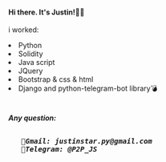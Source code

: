 <h4> Hi there.  It's Justin!🖐🏻</h4>
<p> i worked: </p>
 <table>
   <li>Python</li>
   <li>Solidity</li>
   <li>Java script</li>
   <li>JQuery</li> 
   <li>Bootstrap & css & html</li>
   <li>Django and python-telegram-bot library💣
 </table>
 
 <h5>Any question: 
   <span>
   <pre> 
   📧Gmail: justinstar.py@gmail.com 
   💬Telegram: @P2P_JS
   </pre> 
   </span>
</h5>
